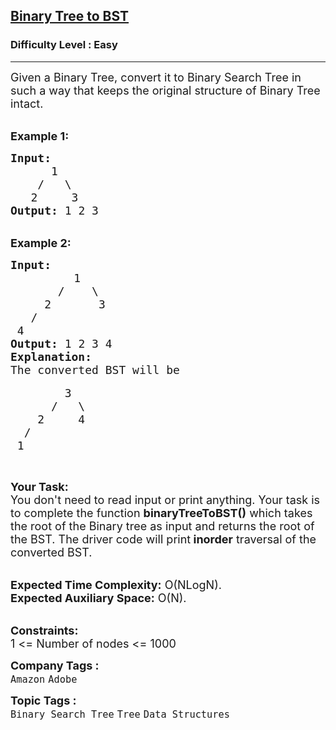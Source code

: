 <h2><a href="https://practice.geeksforgeeks.org/problems/binary-tree-to-bst/1">Binary Tree to BST</a></h2><h3>Difficulty Level : Easy</h3><hr><div class="problems_problem_content__Xm_eO"><p><span style="font-size:18px">Given a Binary Tree, convert it to Binary Search Tree in such a way that keeps the original structure of Binary Tree intact.</span><br>
&nbsp;</p>

<p><span style="font-size:18px"><strong>Example 1:</strong></span></p>

<pre><span style="font-size:18px"><strong>Input:
&nbsp;     </strong>1
&nbsp;   /   \
<strong>   </strong>2     3<strong>
Output: </strong>1 2 3</span>
</pre>

<p><br>
<span style="font-size:18px"><strong>Example 2:</strong></span></p>

<pre><span style="font-size:18px"><strong>Input:
</strong>    </span>   <span style="font-size:18px">   1
       /    \
     2       3
   /        
 4       </span><span style="font-size:18px"><strong>
Output: </strong>1 2 3 4<strong>
Explanation:
</strong>The converted BST will be</span>

<span style="font-size:18px">        3
      /   \
    2     4
  /
 1</span>
</pre>

<p>&nbsp;</p>

<p><span style="font-size:18px"><strong>Your Task:</strong><br>
You don't need to read input or print anything. Your task is to complete the function <strong>binaryTreeToBST()</strong>&nbsp;which takes the root of the Binary tree as input and returns the root of the BST. The driver code will print<strong> inorder</strong> traversal of the converted BST.</span></p>

<p><br>
<span style="font-size:18px"><strong>Expected Time Complexity:</strong>&nbsp;O(NLogN).<br>
<strong>Expected Auxiliary Space:</strong>&nbsp;O(N).</span></p>

<p><br>
<span style="font-size:18px"><strong>Constraints:</strong><br>
1 &lt;= Number of nodes &lt;= 1000</span></p>
</div><p><span style=font-size:18px><strong>Company Tags : </strong><br><code>Amazon</code>&nbsp;<code>Adobe</code>&nbsp;<br><p><span style=font-size:18px><strong>Topic Tags : </strong><br><code>Binary Search Tree</code>&nbsp;<code>Tree</code>&nbsp;<code>Data Structures</code>&nbsp;